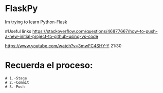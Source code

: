 # FlaskPy
Im trying to learn Python-Flask


#Useful links
https://stackoverflow.com/questions/46877667/how-to-push-a-new-initial-project-to-github-using-vs-code

https://www.youtube.com/watch?v=3mwFC4SHY-Y 21:30


# Recuerda el proceso:
    # 1.-Stage
    # 2.-Commit
    # 3.-Push